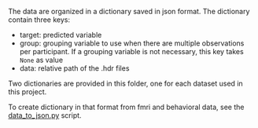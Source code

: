 The data are organized in a dictionary saved in json format. The dictionary contain three keys:
* target: predicted variable
* group: grouping variable to use when there are multiple observations per participant. If a grouping variable is not necessary, this key takes `None` as value
* data: relative path of the .hdr files

Two dictionaries are provided in this folder, one for each dataset used in this project. 

To create dictionary in that format from fmri and behavioral data, see the [data_to_json.py](https://github.com/PSY6983-2021/picard_project/blob/main/scripts/data_to_json.py) script.
